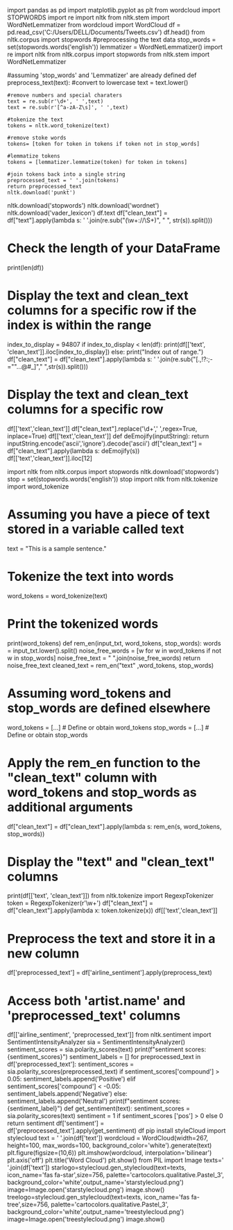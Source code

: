import pandas as pd
import matplotlib.pyplot as plt
from wordcloud import STOPWORDS
import re
import nltk
from nltk.stem import WordNetLemmatizer
from wordcloud import WordCloud
df = pd.read_csv('C:/Users/DELL/Documents/Tweets.csv') 
df.head()
from nltk.corpus import stopwords
#preprocessing the text data
stop_words = set(stopwords.words('english'))
lemmatizer = WordNetLemmatizer()
import re
import nltk
from nltk.corpus import stopwords
from nltk.stem import WordNetLemmatizer

#assuming 'stop_words' and 'Lemmatizer' are already defined
def preprocess_text(text):
    #convert to lowercase
    text = text.lower()
    
    #remove numbers and special charaters
    text = re.sub(r'\d+', ' ',text)
    text = re.sub(r'[^a-zA-Z\s]', ' ',text)
    
    #tokenize the text
    tokens = nltk.word_tokenize(text)
   
    #remove stoke words
    tokens= [token for token in tokens if token not in stop_words]
    
    #lemmatize tokens
    tokens = [lemmatizer.lemmatize(token) for token in tokens]
    
    #join tokens back into a single string
    preprocessed_text = ' '.join(tokens)
    return preprocessed_text
    nltk.download('punkt')
nltk.download('stopwords')
nltk.download('wordnet')
nltk.download('vader_lexicon')
df.text
df["clean_text"] = df["text"].apply(lambda s: ' '.join(re.sub("(\w+:\/\/\S+)", " ", str(s)).split()))

# Check the length of your DataFrame
print(len(df))

# Display the text and clean_text columns for a specific row if the index is within the range
index_to_display = 94807
if index_to_display < len(df):
    print(df[['text', 'clean_text']].iloc[index_to_display])
else:
    print("Index out of range.")
df["clean_text"] = df["clean_text"].apply(lambda s: ' '.join(re.sub("[.,!?:;-=""...@#_]"," ",str(s)).split()))

# Display the text and clean_text columns for a specific row
df[['text','clean_text']]
df["clean_text"].replace('\d+',' ',regex=True, inplace=True)
df[['text','clean_text']]
def deEmojify(inputString):
    return inputString.encode('ascii','ignore').decode('ascii')
df["clean_text"] = df["clean_text"].apply(lambda s: deEmojify(s))
df[['text','clean_text']].iloc[12]

import nltk
from nltk.corpus import stopwords
nltk.download('stopwords')
stop = set(stopwords.words('english'))
stop
import nltk
from nltk.tokenize import word_tokenize

# Assuming you have a piece of text stored in a variable called text
text = "This is a sample sentence."

# Tokenize the text into words
word_tokens = word_tokenize(text)

# Print the tokenized words
print(word_tokens)
def rem_en(input_txt, word_tokens, stop_words):
    words = input_txt.lower().split()
    noise_free_words = [w for w in word_tokens if not w in stop_words]
    noise_free_text = " ".join(noise_free_words)
    return noise_free_text
cleaned_text = rem_en("text" ,word_tokens, stop_words)
# Assuming word_tokens and stop_words are defined elsewhere
word_tokens = [...]  # Define or obtain word_tokens
stop_words = [...]   # Define or obtain stop_words

# Apply the rem_en function to the "clean_text" column with word_tokens and stop_words as additional arguments
df["clean_text"] = df["clean_text"].apply(lambda s: rem_en(s, word_tokens, stop_words))

# Display the "text" and "clean_text" columns
print(df[['text', 'clean_text']])
from nltk.tokenize import RegexpTokenizer
token = RegexpTokenizer(r'\w+')
df["clean_text"] = df["clean_text"].apply(lambda x: token.tokenize(x)) 
df[['text','clean_text']]
# Preprocess the text and store it in a new column
df['preprocessed_text'] = df['airline_sentiment'].apply(preprocess_text)

# Access both 'artist.name' and 'preprocessed_text' columns
df[['airline_sentiment', 'preprocessed_text']]
from nltk.sentiment import SentimentIntensityAnalyzer
sia = SentimentIntensityAnalyzer()
sentiment_scores = sia.polarity_scores(text)
print(f"sentiment scores: {sentiment_scores}")
sentiment_labels = []
for preprocessed_text in df['preprocessed_text']:
    sentiment_scores = sia.polarity_scores(preprocessed_text)
    if sentiment_scores['compound'] > 0.05:
        sentiment_labels.append('Positive')
    elif sentiment_scores['compound'] < -0.05:
        sentiment_labels.append('Negative')
    else:
        sentiment_labels.append('Neutral')
print(f"sentiment scores: {sentiment_label}")
def get_sentiment(text):
    sentiment_scores = sia.polarity_scores(text)
    sentiment = 1 if sentiment_scores ['pos'] > 0 else 0
    return sentiment
df['sentiment'] = df['preprocessed_text'].apply(get_sentiment)
df
pip install styleCloud
import stylecloud
text = ' '.join(df['text'])
wordcloud = WordCloud(width=267, height=100, max_words=100, background_color='white').generate(text)
plt.figure(figsize=(10,6))
plt.imshow(wordcloud, interpolation='bilinear')
plt.axis('off')
plt.title('Word Cloud')
plt.show()
from PIL import Image
texts=' '.join(df['text'])
starlogo=stylecloud.gen_stylecloud(text=texts,
                                       icon_name='fas fa-star',size=756,
                                       palette='cartocolors.qualitative.Pastel_3',
                                       background_color='white',output_name='starstylecloud.png')
image=Image.open('starstylecloud.png')
image.show()
treelogo=stylecloud.gen_stylecloud(text=texts,
                                       icon_name='fas fa-tree',size=756,
                                       palette='cartocolors.qualitative.Pastel_3',
                                       background_color='white',output_name='treestylecloud.png')
image=Image.open('treestylecloud.png')
image.show()
